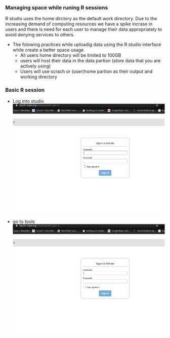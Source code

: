 ### Managing space while runing R sessions 

 R studio uses the home dirctory as the default work directory. Due to the increasing demand of computing resources we have a spike incrase in users and there is need for each user to 
 manage their data appropriately to avoid denying services to others.
  
  - The folowing practices while uploadig data using the R studio interface while create a better space usage
     - All users home directory will be limited to 100GB
     - users will host their data in the data partion (store data that you are actively using) 
     - Users will use scrach or (user)home partion as their output and working directory
     
     
### Basic R session
 - Log into  studio 
 ![](/Tutorials/images/rstudiologin.png)
 
 - go to tools 
![](/Tutorials/images/rstudiologin.png)
